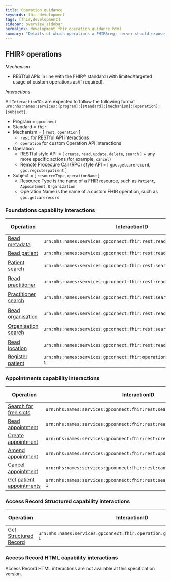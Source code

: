 ```yaml
---
title: Operation guidance
keywords: fhir development
tags: [fhir,development]
sidebar: overview_sidebar
permalink: development_fhir_operation_guidance.html
summary: "Details of which operations a FHIR&reg; server should expose to be a fully compliant GP Connect solution"
---
```


## FHIR&reg; operations ##

*Mechanism*

- RESTful APIs in line with the FHIR&reg; standard (with limited/targeted usage of custom operations as/if required).

*Interactions*

All `InteractionIDs` are expected to follow the following format `urn:nhs:names:services:[program]:[standard]:[mechanism]:[operation]:[subject]`.

- Program = `gpconnect`
- Standard = `fhir`
- Mechanism = [ `rest`, `operation` ]
	- `rest` for RESTful API interactions
	- `operation` for custom Operation API interactions
- Operation
	- RESTful style API = [ `create`, `read`, `update`, `delete`, `search` ] + any more specific actions (for example, `cancel`)
	- Remote Procedure Call (RPC) style API = [ `gpc.getcarerecord`, `gpc.registerpatient` ]
- Subject = [ `resourceType`, `operationName` ]
	- Resource Type is the name of a FHIR resource, such as `Patient`, `Appointment`, `Organization`
	- Operation Name is the name of a custom FHIR operation, such as `gpc.getcarerecord`

### Foundations capability interactions ###

| Operation                 | InteractionID             | HTTP verb | Example URL pattern |
|---------------------------|---------------------------| ----------|---------------------|
| [Read metadata](foundations_use_case_get_the_fhir_capability_statement.html) | `urn:nhs:names:services:gpconnect:fhir:rest:read:metadata-1` | `GET`  | `[base]/metadata` |
| [Read patient](foundations_use_case_read_a_patient.html) | `urn:nhs:names:services:gpconnect:fhir:rest:read:patient-1` | `GET`  | `[base]/Patient/[id]` |
| [Patient search](foundations_use_case_find_a_patient.html) | `urn:nhs:names:services:gpconnect:fhir:rest:search:patient-1` | `GET`  | <code>[base]/Patient?identifier=https://fhir.nhs.uk/Id/nhs-number&#124;[nhsNumber]</code> |
| [Read practitioner](foundations_use_case_read_a_practitioner.html) | `urn:nhs:names:services:gpconnect:fhir:rest:read:practitioner-1` | `GET`  | `[base]/Practitioner/[id]` |
| [Practitioner search](foundations_use_case_find_a_practitioner.html) | `urn:nhs:names:services:gpconnect:fhir:rest:search:practitioner-1` | `GET`  | <code>[base]/Practitioner?identifier=https://fhir.nhs.uk/Id/sds-user-id&#124;[sdsUserID]</code> |
| [Read organisation](foundations_use_case_read_an_organisation.html) | `urn:nhs:names:services:gpconnect:fhir:rest:read:organization-1` | `GET`  | `[base]/Organization/[id]` |
| [Organisation search](foundations_use_case_find_an_organisation.html) | `urn:nhs:names:services:gpconnect:fhir:rest:search:organization-1` | `GET`  | <code>[base]/Organization?identifier=https://fhir.nhs.uk/Id/ods-organization-code&#124;[odsCode]</code> |
| [Read location](foundations_use_case_read_a_location.html) | `urn:nhs:names:services:gpconnect:fhir:rest:read:location-1` | `GET`  | `[base]/Location/[id]` |
| [Register patient](foundations_use_case_register_a_patient.html)          | `urn:nhs:names:services:gpconnect:fhir:operation:gpc.registerpatient-1` | `POST`  | `[base]/Patient/$gpc.registerpatient` |


### Appointments capability interactions ###

| Operation                 | InteractionID             | HTTP verb | Example URL pattern |
|---------------------------|---------------------------| ----------|---------------------|
| [Search for free slots](appointments_use_case_search_for_free_slots.html) | `urn:nhs:names:services:gpconnect:fhir:rest:search:slot-1` | `POST` | `[base]/Slot` |
| [Read appointment](appointments_use_case_read_an_appointment.html)          | `urn:nhs:names:services:gpconnect:fhir:rest:read:appointment-1` | `GET`  | `[base]/Appointment/[id]` |
| [Create appointment](appointments_use_case_book_an_appointment.html)        | `urn:nhs:names:services:gpconnect:fhir:rest:create:appointment-1` | `POST` | `[base]/Appointment` |
| [Amend appointment](appointments_use_case_amend_an_appointment.html)         | `urn:nhs:names:services:gpconnect:fhir:rest:update:appointment-1` | `PUT`  | `[base]/Appointment/[id]` |
| [Cancel appointment](appointments_use_case_cancel_an_appointment.html)        | `urn:nhs:names:services:gpconnect:fhir:rest:cancel:appointment-1` | `PUT`  | `[base]/Appointment/[id]` |
| [Get patient appointments](appointments_use_case_retrieve_a_patients_appointments.html)  | `urn:nhs:names:services:gpconnect:fhir:rest:search:patient_appointments-1` | `GET`  | `[base]/Patient/[id]/Appointment` |

### Access Record Structured capability interactions ###

| Operation                 | InteractionID             | HTTP verb | Example URL pattern |
|---------------------------|---------------------------| ----------|---------------------|
| [Get Structured Record](accessrecord_structured_development_retrieve_patient_record.html) | `urn:nhs:names:services:gpconnect:fhir:operation:gpc.getstructuredrecord-1` | `POST` | `[base]/Patient/$gpc.getstructuredrecord` |

### Access Record HTML capability interactions ###
Access Record HTML interactions are not available at this specification version.

